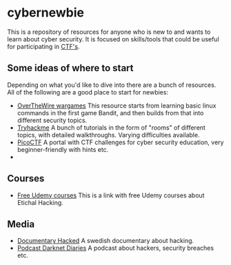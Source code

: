 # cybernewbie

This is a repository of resources for anyone who is new to and wants to learn about cyber security. It is focused on skills/tools that could be useful for participating in [CTF's](https://en.wikipedia.org/wiki/Capture_the_flag_(cybersecurity)).


## Some ideas of where to start

Depending on what you'd like to dive into there are a bunch of resources. All of the following are a good place to start for newbies: 

* [OverTheWire wargames](https://overthewire.org/wargames/) This resource starts from learning basic linux commands in the first game Bandit, and then builds from that into different security topics.
* [Tryhackme](https://tryhackme.com/) A bunch of tutorials in the form of "rooms" of different topics, with detailed walkthroughs. Varying difficulties available. 
* [PicoCTF](https://picoctf.org/) A portal with CTF challenges for cyber security education, very beginner-friendly with hints etc.
*


## Courses
* [Free Udemy courses](https://www.udemy.com/topic/ethical-hacking/free/) This is a link with free Udemy courses about Etichal Hacking.


## Media
* [Documentary Hacked](https://www.svtplay.se/hackad) A swedish documentary about hacking.
* [Podcast Darknet Diaries](https://darknetdiaries.com/) A podcast about hackers, security breaches etc. 

